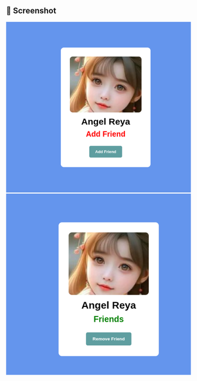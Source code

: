 
## 📸 Screenshot

![Password Generator Screenshot](assets/Screenshot/Screenshot-1.png) 
![Password Generator Screenshot](assets/Screenshot/Screenshot-2.png) 